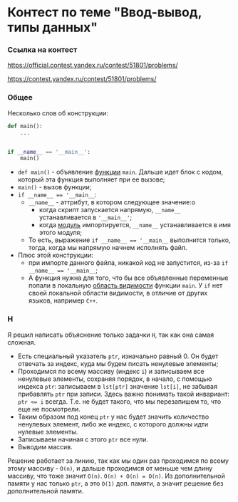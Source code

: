 # Контест по теме "Ввод-вывод, типы данных"

### Ссылка на контест
https://official.contest.yandex.ru/contest/51801/problems/

https://contest.yandex.ru/contest/51801/problems/

### Общее

Несколько слов об конструкции:
```python
def main():
    ...


if __name__ == '__main__':
    main()
```
- `def main()` - объявление [функции](https://docs.python.org/3/tutorial/controlflow.html#defining-functions) `main`. Дальше идет блок с кодом, который эта функция выполняет при ее вызове;
- `main()` - вызов функции;
- `if __name__ == '__main__`:
  - `__name__` - аттрибут, в котором следующее значение:o
    - когда скрипт запускается напрямую, `__name__` устанавливается в `'__main__'`;
    - когда [модуль](https://docs.python.org/3/tutorial/modules.html) импортируется, `__name__` устанавливается в имя этого модуля;
  - То есть, выражение `if __name__ == '__main__` выполнится только, тогда, когда мы напрямую начнем исполнять файл.
- Плюс этой конструкции:
  - при импорте данного файла, никакой код не запустится, из-за `if __name__ == '__main__`;
  - А функция нужна для того, что бы все объявленные переменные попали в локальную [область видимости](https://www.yuripetrov.ru/edu/python/ch_05_01.html#id27) функции `main`. У `if` нет своей локальной области видимости, в отличие от других языков, например `C++`.

### H

Я решил написать объяснение только задачки `H`, так как она самая сложная.

- Есть специальный указатель `ptr`, изначально равный 0. Он будет отвечать за индекс, куда мы будем писать ненулевые элементы;
- Проходимся по всему массиву (индекс `i`) и записываем все ненулевые элементы, сохраняя порядок, в начало, с помощью индекса `ptr`: записываем в `lst[ptr]` значение `lst[i]`, не забывая прибавлять `ptr` при записи. Здесь важно понимать такой инвариант: `ptr <= i` всегда. Т.е. не будет такого, что мы перезапишем то, что еще не посмотрели.
- Таким образом под конец `ptr` у нас будет значить количество ненулевых элемент, либо же индекс, с которого должны идти нулевые элементы.
- Записываем начиная с этого `ptr` все нули.
- Выводим массив.

Решение работает за линию, так как мы один раз проходимся по всему этому массиву - `O(n)`, и дальше проходимся от меньше чем длину массиву, что тоже значит `O(n)`. `O(n) + O(n) = O(n)`. Из дополнительной памяти у нас только `ptr`, а это `O(1)` доп. памяти, а значит решение без дополнительной памяти.

